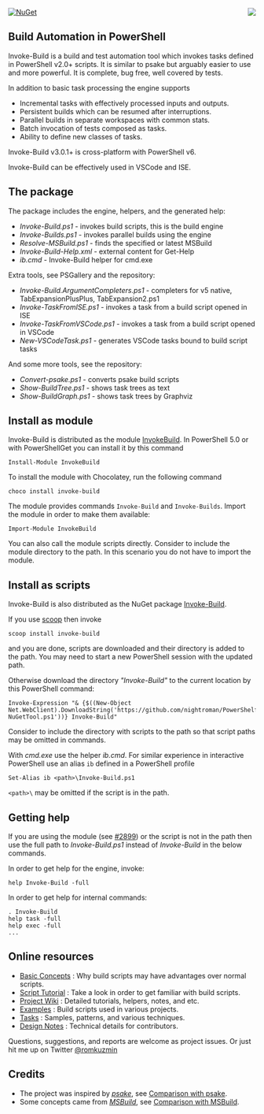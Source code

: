 
[![NuGet](https://buildstats.info/nuget/Invoke-Build)](https://www.nuget.org/packages/Invoke-Build)
<img src="https://raw.githubusercontent.com/nightroman/Invoke-Build/master/ib.png" align="right"/>

## Build Automation in PowerShell

Invoke-Build is a build and test automation tool which invokes tasks defined in
PowerShell v2.0+ scripts. It is similar to psake but arguably easier to use and
more powerful. It is complete, bug free, well covered by tests.

In addition to basic task processing the engine supports

- Incremental tasks with effectively processed inputs and outputs.
- Persistent builds which can be resumed after interruptions.
- Parallel builds in separate workspaces with common stats.
- Batch invocation of tests composed as tasks.
- Ability to define new classes of tasks.

Invoke-Build v3.0.1+ is cross-platform with PowerShell v6.

Invoke-Build can be effectively used in VSCode and ISE.

## The package

The package includes the engine, helpers, and the generated help:

* *Invoke-Build.ps1* - invokes build scripts, this is the build engine
* *Invoke-Builds.ps1* - invokes parallel builds using the engine
* *Resolve-MSBuild.ps1* - finds the specified or latest MSBuild
* *Invoke-Build-Help.xml* - external content for Get-Help
* *ib.cmd* - Invoke-Build helper for cmd.exe

Extra tools, see PSGallery and the repository:

* *Invoke-Build.ArgumentCompleters.ps1* - completers for v5 native, TabExpansionPlusPlus, TabExpansion2.ps1
* *Invoke-TaskFromISE.ps1* - invokes a task from a build script opened in ISE
* *Invoke-TaskFromVSCode.ps1* - invokes a task from a build script opened in VSCode
* *New-VSCodeTask.ps1* - generates VSCode tasks bound to build script tasks

And some more tools, see the repository:

* *Convert-psake.ps1* - converts psake build scripts
* *Show-BuildTree.ps1* - shows task trees as text
* *Show-BuildGraph.ps1* - shows task trees by Graphviz

## Install as module

Invoke-Build is distributed as the module [InvokeBuild](https://www.powershellgallery.com/packages/InvokeBuild).
In PowerShell 5.0 or with PowerShellGet you can install it by this command

    Install-Module InvokeBuild

To install the module with Chocolatey, run the following command

    choco install invoke-build

The module provides commands `Invoke-Build` and `Invoke-Builds`.
Import the module in order to make them available:

    Import-Module InvokeBuild

You can also call the module scripts directly. Consider to include the module
directory to the path. In this scenario you do not have to import the module.

## Install as scripts

Invoke-Build is also distributed as the NuGet package [Invoke-Build](https://www.nuget.org/packages/Invoke-Build).

If you use [scoop](https://github.com/lukesampson/scoop) then invoke

    scoop install invoke-build

and you are done, scripts are downloaded and their directory is added to the
path. You may need to start a new PowerShell session with the updated path.

Otherwise download the directory *"Invoke-Build"* to the current location by
this PowerShell command:

    Invoke-Expression "& {$((New-Object Net.WebClient).DownloadString('https://github.com/nightroman/PowerShelf/raw/master/Save-NuGetTool.ps1'))} Invoke-Build"

Consider to include the directory with scripts to the path so that script paths
may be omitted in commands.

With *cmd.exe* use the helper *ib.cmd*. For similar experience in interactive
PowerShell use an alias `ib` defined in a PowerShell profile

    Set-Alias ib <path>\Invoke-Build.ps1

`<path>\` may be omitted if the script is in the path.

## Getting help

If you are using the module (see [#2899]) or the script is not in the path
then use the full path to *Invoke-Build.ps1* instead of *Invoke-Build* in
the below commands.

[#2899]: https://github.com/PowerShell/PowerShell/issues/2899

In order to get help for the engine, invoke:

    help Invoke-Build -full

In order to get help for internal commands:

    . Invoke-Build
    help task -full
    help exec -full
    ...

## Online resources

- [Basic Concepts](https://github.com/nightroman/Invoke-Build/wiki/Concepts)
: Why build scripts may have advantages over normal scripts.
- [Script Tutorial](https://github.com/nightroman/Invoke-Build/wiki/Script-Tutorial)
: Take a look in order to get familiar with build scripts.
- [Project Wiki](https://github.com/nightroman/Invoke-Build/wiki)
: Detailed tutorials, helpers, notes, and etc.
- [Examples](https://github.com/nightroman/Invoke-Build/wiki/Build-Scripts-in-Projects)
: Build scripts used in various projects.
- [Tasks](https://github.com/nightroman/Invoke-Build/tree/master/Tasks)
: Samples, patterns, and various techniques.
- [Design Notes](https://github.com/nightroman/Invoke-Build/wiki/Design-Notes)
: Technical details for contributors.

Questions, suggestions, and reports are welcome as project issues.
Or just hit me up on Twitter [@romkuzmin](https://twitter.com/romkuzmin)

## Credits

- The project was inspired by [*psake*](https://github.com/psake/psake), see [Comparison with psake](https://github.com/nightroman/Invoke-Build/wiki/Comparison-with-psake).
- Some concepts came from [*MSBuild*](https://github.com/Microsoft/msbuild), see [Comparison with MSBuild](https://github.com/nightroman/Invoke-Build/wiki/Comparison-with-MSBuild).
